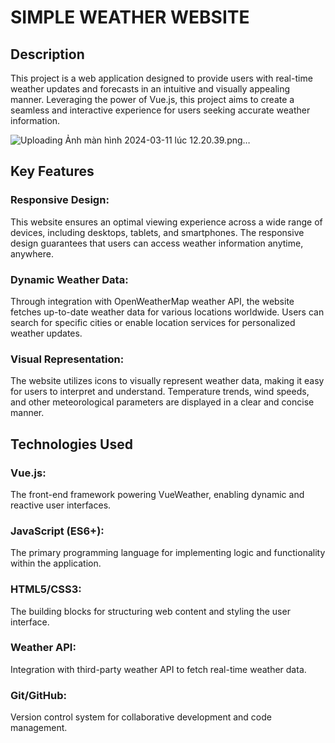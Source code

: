 # SIMPLE WEATHER WEBSITE

## Description

This project is a web application designed to provide users with real-time weather updates and forecasts in an intuitive and visually appealing manner. Leveraging the power of Vue.js, this project aims to create a seamless and interactive experience for users seeking accurate weather information.

![Uploading Ảnh màn hình 2024-03-11 lúc 12.20.39.png…]()

## Key Features

### Responsive Design: 

This website ensures an optimal viewing experience across a wide range of devices, including desktops, tablets, and smartphones. The responsive design guarantees that users can access weather information anytime, anywhere.

### Dynamic Weather Data:

Through integration with OpenWeatherMap weather API, the website fetches up-to-date weather data for various locations worldwide. Users can search for specific cities or enable location services for personalized weather updates.

### Visual Representation: 

The website utilizes icons to visually represent weather data, making it easy for users to interpret and understand. Temperature trends, wind speeds, and other meteorological parameters are displayed in a clear and concise manner.

## Technologies Used

### Vue.js: 
The front-end framework powering VueWeather, enabling dynamic and reactive user interfaces.

### JavaScript (ES6+): 
The primary programming language for implementing logic and functionality within the application.

### HTML5/CSS3: 
The building blocks for structuring web content and styling the user interface.

### Weather API: 
Integration with third-party weather API to fetch real-time weather data.

### Git/GitHub: 
Version control system for collaborative development and code management.
